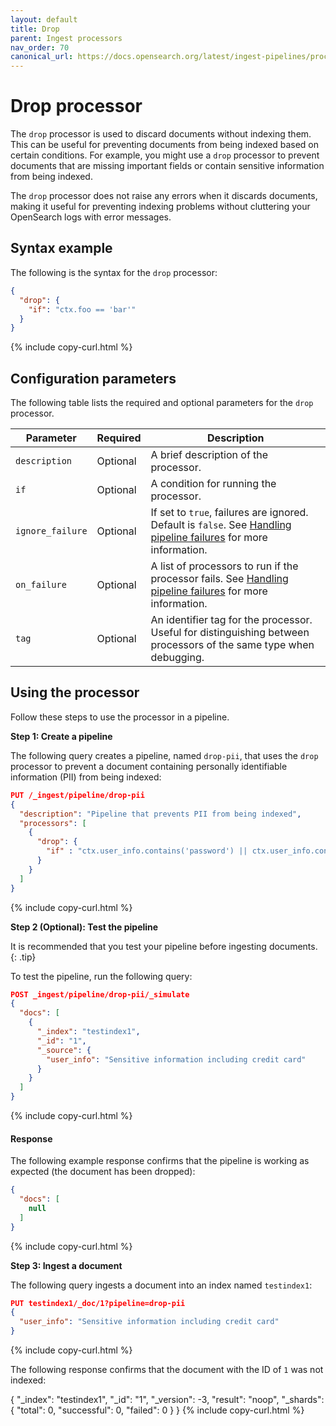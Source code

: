 ```yaml
---
layout: default
title: Drop
parent: Ingest processors
nav_order: 70
canonical_url: https://docs.opensearch.org/latest/ingest-pipelines/processors/drop/
---
```


# Drop processor

The `drop` processor is used to discard documents without indexing them. This can be useful for preventing documents from being indexed based on certain conditions. For example, you might use a `drop` processor to prevent documents that are missing important fields or contain sensitive information from being indexed. 

The `drop` processor does not raise any errors when it discards documents, making it useful for preventing indexing problems without cluttering your OpenSearch logs with error messages.

## Syntax example

The following is the syntax for the `drop` processor:

```json
{
  "drop": {
    "if": "ctx.foo == 'bar'"
  }
}
```
{% include copy-curl.html %}

## Configuration parameters

The following table lists the required and optional parameters for the `drop` processor.

Parameter | Required | Description |
|-----------|-----------|-----------|
`description`  | Optional  | A brief description of the processor.  |
`if` | Optional | A condition for running the processor. |
`ignore_failure` | Optional | If set to `true`, failures are ignored. Default is `false`. See [Handling pipeline failures]({{site.url}}{{site.baseurl}}/ingest-pipelines/pipeline-failures/) for more information. |
`on_failure` | Optional | A list of processors to run if the processor fails. See [Handling pipeline failures]({{site.url}}{{site.baseurl}}/ingest-pipelines/pipeline-failures/) for more information. |
`tag` | Optional | An identifier tag for the processor. Useful for distinguishing between processors of the same type when debugging. |

## Using the processor

Follow these steps to use the processor in a pipeline.

**Step 1: Create a pipeline**

The following query creates a pipeline, named `drop-pii`, that uses the `drop` processor to prevent a document containing personally identifiable information (PII) from being indexed:

```json
PUT /_ingest/pipeline/drop-pii
{
  "description": "Pipeline that prevents PII from being indexed",
  "processors": [
    {
      "drop": {
        "if" : "ctx.user_info.contains('password') || ctx.user_info.contains('credit card')"
      }
    }
  ]
}
```
{% include copy-curl.html %}

**Step 2 (Optional): Test the pipeline**

It is recommended that you test your pipeline before ingesting documents.
{: .tip}

To test the pipeline, run the following query:

```json
POST _ingest/pipeline/drop-pii/_simulate
{
  "docs": [
    {
      "_index": "testindex1",
      "_id": "1",
      "_source": {
        "user_info": "Sensitive information including credit card"
      }
    }
  ]
}
```
{% include copy-curl.html %}

#### Response

The following example response confirms that the pipeline is working as expected (the document has been dropped):

```json
{
  "docs": [
    null
  ]
}
```
{% include copy-curl.html %}

**Step 3: Ingest a document**

The following query ingests a document into an index named `testindex1`:

```json
PUT testindex1/_doc/1?pipeline=drop-pii
{
  "user_info": "Sensitive information including credit card"
}
```
{% include copy-curl.html %}

The following response confirms that the document with the ID of `1` was not indexed: 

{
  "_index": "testindex1",
  "_id": "1",
  "_version": -3,
  "result": "noop",
  "_shards": {
    "total": 0,
    "successful": 0,
    "failed": 0
  }
}
{% include copy-curl.html %}
